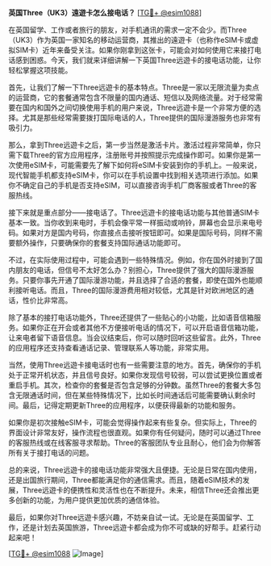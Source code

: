 **英国Three（UK3）遠遊卡怎么接电话？** [[TG💪+ @esim1088](https://t.me/s/esim1088)]

在英国留学、工作或者旅行的朋友，对手机通讯的需求一定不会少。而Three（UK3）作为英国一家知名的移动运营商，其推出的遠遊卡（也称作eSIM卡或虚拟SIM卡）近年来备受关注。如果你刚拿到这张卡，可能会对如何使用它来接打电话感到困惑。今天，我们就来详细讲解一下英国Three远遊卡的接电话功能，让你轻松掌握这项技能。

首先，让我们了解一下Three远遊卡的基本特点。Three是一家以无限流量为卖点的运营商，它的套餐通常包含不限量的国内通话、短信以及网络流量。对于经常需要在国内和国外之间切换使用手机的用户来说，Three远遊卡是一个非常方便的选择。尤其是那些经常需要拨打国际电话的人，Three提供的国际漫游服务也非常有吸引力。

那么，拿到Three远遊卡之后，第一步当然是激活卡片。激活过程非常简单，你只需下载Three的官方应用程序，注册账号并按照提示完成操作即可。如果你是第一次使用eSIM卡，可能需要先了解下如何将eSIM卡安装到你的手机上。一般来说，现代智能手机都支持eSIM卡，你可以在手机设置中找到相关选项进行添加。如果你不确定自己的手机是否支持eSIM，可以直接咨询手机厂商客服或者Three的客服热线。

接下来就是重点部分——接电话了。Three远遊卡的接电话功能与其他普通SIM卡基本一致。当你收到来电时，手机会像平常一样振动或响铃，屏幕也会显示来电号码。如果对方是国内号码，你直接点击接听按钮即可。如果是国际号码，同样不需要额外操作，只要确保你的套餐支持国际通话功能即可。

不过，在实际使用过程中，可能会遇到一些特殊情况。例如，你在国外时接到了国内朋友的电话，但信号不太好怎么办？别担心，Three提供了强大的国际漫游服务。只要你事先开通了国际漫游功能，并且选择了合适的套餐，即使在国外也能顺利接听电话。而且，Three的国际漫游费用相对较低，尤其是针对欧洲地区的通话，性价比非常高。

除了基本的接打电话功能外，Three还提供了一些贴心的小功能，比如语音信箱服务。如果你正在开会或者其他不方便接听电话的情况下，可以开启语音信箱功能，让来电者留下语音信息。当会议结束后，你可以随时回听这些留言。此外，Three的应用程序还支持查看通话记录、管理联系人等功能，非常实用。

当然，使用Three远遊卡接电话时也有一些需要注意的地方。首先，确保你的手机处于正常开机状态，并且信号良好。如果你发现信号较弱，可以尝试更换位置或者重启手机。其次，检查你的套餐是否包含足够的分钟数。虽然Three的套餐大多包含无限通话时间，但在某些特殊情况下，比如长时间通话后可能需要确认剩余时间。最后，记得定期更新Three的应用程序，以便获得最新的功能和服务。

如果你是初次接触eSIM卡，可能会觉得操作起来有些复杂。但实际上，Three的界面设计非常友好，操作流程也很直观。如果你有任何疑问，随时可以通过Three的客服热线或在线客服寻求帮助。Three的客服团队专业且耐心，他们会为你解答所有关于接打电话的问题。

总的来说，Three远遊卡的接电话功能非常强大且便捷。无论是日常在国内使用，还是出国旅行期间，Three都能满足你的通信需求。而且，随着eSIM技术的发展，Three远遊卡的便携性和灵活性也在不断提升。未来，相信Three还会推出更多创新的功能，为用户提供更加优质的通信体验。

最后，如果你对Three远遊卡感兴趣，不妨亲自试一试。无论是在英国留学、工作，还是计划去英国旅游，Three远遊卡都会成为你不可或缺的好帮手。赶紧行动起来吧！

[[TG💪+ @esim1088](https://t.me/s/esim1088) ![Image](https://i.postimg.cc/4NQfJmqS/Snipaste-2025-05-13-00-14-12.png)]